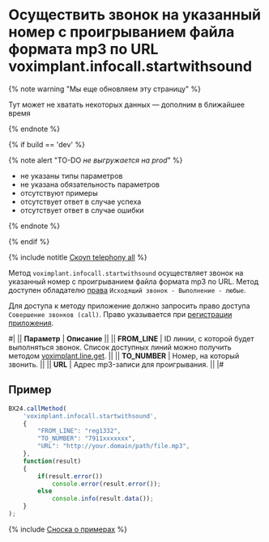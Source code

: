 # Осуществить звонок на указанный номер с проигрыванием файла формата mp3 по URL voximplant.infocall.startwithsound

{% note warning "Мы еще обновляем эту страницу" %}

Тут может не хватать некоторых данных — дополним в ближайшее время

{% endnote %}

{% if build == 'dev' %}

{% note alert "TO-DO _не выгружается на prod_" %}

- не указаны типы параметров
- не указана обязательность параметров
- отсутствуют примеры
- отсутствует ответ в случае успеха
- отсутствует ответ в случае ошибки

{% endnote %}

{% endif %}

{% include notitle [Скоуп telephony all](../_includes/scope-telephony-all.md) %}

Метод `voximplant.infocall.startwithsound` осуществляет звонок на указанный номер с проигрыванием файла формата mp3 по URL. Метод доступен обладателю [права](https://helpdesk.bitrix24.ru/open/18177766/) `Исходящий звонок - Выполнение - любые`.

Для доступа к методу приложение должно запросить право доступа `Совершение звонков (call)`. Право указывается при [регистрации приложения](https://dev.1c-bitrix.ru/learning/course/index.php?COURSE_ID=99&CHAPTER_ID=05380).

#|
|| **Параметр** | **Описание** ||
|| **FROM_LINE** | ID линии, с которой будет выполняться звонок. Список доступных линий можно получить методом [voximplant.line.get](lines/voximplant-line-get.md). ||
|| **TO_NUMBER** | Номер, на который звонить. ||
|| **URL** | Адрес mp3-записи для проигрывания. ||
|#

## Пример

```js
BX24.callMethod(
    'voximplant.infocall.startwithsound',
    {
        "FROM_LINE": "reg1332",
        "TO_NUMBER": "7911xxxxxxx",
        "URL": "http://your.domain/path/file.mp3",
    },
    function(result)
    {
        if(result.error())
            console.error(result.error());
        else
            console.info(result.data());
    }
);
```

{% include [Сноска о примерах](../../../_includes/examples.md) %}